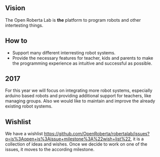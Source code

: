 ## Vision
The Open Roberta Lab is **the** platform to program robots and other intertesting things.

## How to
* Support many different interresting robot systems.
* Provide the necessary features for teacher, kids and parents to make the programming experience as intuitive and successful as possible.

## 2017
For this year we will focus on integrating more robot systems, especially arduino based robots and providing additional support for teachers, like managing groups. Also we would like to maintain and improve the already existing robot systems.

## Wishlist
We have a wishlist https://github.com/OpenRoberta/robertalab/issues?q=is%3Aopen+is%3Aissue+milestone%3A%22wish+list%22, it is a collection of ideas and wishes. Once we decide to work on one of the issues, it moves to the according milestone. 



